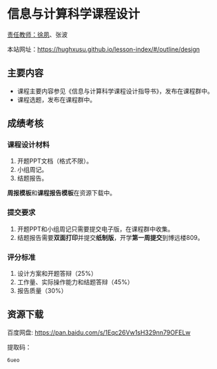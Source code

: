 # 信息与计算科学课程设计

[责任教师：徐夙](https://hughxusu.github.io/lesson-index/#/c-teacher)、张波

本站网址：https://hughxusu.github.io/lesson-index/#/outline/design

## 主要内容

* 课程主要内容参见《信息与计算科学课程设计指导书》，发布在课程群中。
* 课程选题，发布在课程群中。

## 成绩考核

### 课程设计材料

1. 开题PPT文档（格式不限）。
2. 小组周记。
3. 结题报告。

**周报模板**和**课程报告模板**在资源下载中。

### 提交要求

1. 开题PPT和小组周记只需要提交电子版，在课程群中收集。
2. 结题报告需要**双面打印**并提交**纸制版**，开学**第一周提交**到博远楼809。

### 评分标准

1. 设计方案和开题答辩（25%）
2. 工作量、实际操作能力和结题答辩（45%）
3. 报告质量（30%）

## 资源下载

百度网盘: https://pan.baidu.com/s/1Eqc26Vw1sH329nn79OFELw 

提取码：

```shell
6ueo 
```
